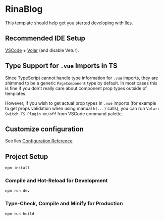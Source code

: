 # RinaBlog
<!-- ## perf: -->
<!-- 1. 以压缩的.webp提供图片 -->
<!-- 2. 废除fontawesome -->
<!-- 3. 懒加载图片 -->
<!-- 4. 异步处理外链资源 -->
<!-- 5. 目录 -->
<!-- 6. robot.txt -->
<!-- 7. webfont -->
<!-- 8. navbar错位 -->
<!-- 9. 暗色模式优先加载 -->

[îles]: https://github.com/ElMassimo/iles
[configuration reference]: https://iles-docs.netlify.app/config

This template should help get you started developing with [îles].

## Recommended IDE Setup

[VSCode](https://code.visualstudio.com/) + [Volar](https://marketplace.visualstudio.com/items?itemName=johnsoncodehk.volar) (and disable Vetur).

## Type Support for `.vue` Imports in TS

Since TypeScript cannot handle type information for `.vue` imports, they are shimmed to be a generic `PageComponent` type by default. In most cases this is fine if you don't really care about component prop types outside of templates.

However, if you wish to get actual prop types in `.vue` imports (for example to get props validation when using manual `h(...)` calls), you can run `Volar: Switch TS Plugin on/off` from VSCode command palette.

## Customize configuration

See îles [Configuration Reference].

## Project Setup

```sh
npm install
```

### Compile and Hot-Reload for Development

```sh
npm run dev
```

### Type-Check, Compile and Minify for Production

```sh
npm run build
```


